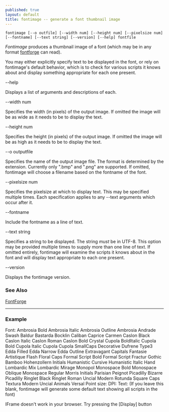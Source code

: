 ```yaml
---
published: true
layout: default
title: fontimage -- generate a font thumbnail image
---
```



`fontimage [--o outfile] [--width num] [--height num] [--pixelsize num]   [--fontname] [--text string] [--version] [--help] fontfile`

*Fontimage* produces a thumbnail image of a font (which may be in any
format [fontforge](overview.html) can read).

You may either explicitly specify text to be displayed in the font, or
rely on fontimage's default behavior, which is to check for various
scripts it knows about and display something appropriate for each one
present.

--help

Displays a list of arguments and descriptions of each.

--width num

Specifies the width (in pixels) of the output image. If omitted the
image will be as wide as it needs to be to display the text.

--height num

Specifies the height (in pixels) of the output image. If omitted the
image will be as high as it needs to be to display the text.

--o outputfile

Specifies the name of the output image file. The format is determined by
the extension. Currently only ".bmp" and ".png" are supported. If
omitted, fontimage will choose a filename based on the fontname of the
font.

--pixelsize num

Specifies the pixelsize at which to display text. This may be specified
multiple times. Each specification applies to any --text arguments which
occur after it.

--fontname

Include the fontname as a line of text.

--text string

Specifies a string to be displayed. The string *must* be in UTF-8. This
option may be provided multiple times to supply more than one line of
text. If omitted entirely, fontimage will examine the scripts it knows
about in the font and will display text appropriate to each one present.

--version

Displays the fontimage version.

### See Also

[FontForge](overview.html)

* * * * *

### Example

Font: Ambrosia Bold Ambrosia Italic Ambrosia Outline Ambrosia Andrade
Swash Baldur Bastarda Bocklin Caliban Caprice Carmen Caslon Black Caslon
Italic Caslon Roman Caslon Bold Crystal Cupola BoldItalic Cupola Bold
Cupola Italic Cupola Cupola SmallCaps Decorative Dufrene Type3 Edda
Filled Edda Narrow Edda Outline Extravagant Capitals Fantasie Artistique
Flash Floral Caps Formal Script Bold Formal Script Fractur Gothic Bamboo
Hohenzollern Initials Humanistic Cursive Humanistic Italic Hand
Lombardic Mix Lombardic Mirage Monopol Monospace Bold Monospace Oblique
Monospace Regular Morris Initials Parisian Peignot Picadilly Bizarre
Picadilly Ringlet Black Ringlet Roman Uncial Modern Rotunda Square Caps
Textura Modern Uncial Animals Versal Point size: DPI: 
 Text: (If you leave this blank, fontimage will generate some default
text showing all scripts in the font)
 

IFrame doesn't work in your browser. Try pressing the [Display] button
